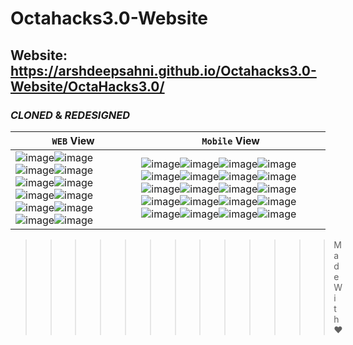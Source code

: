 # Octahacks3.0-Website

## Website: https://arshdeepsahni.github.io/Octahacks3.0-Website/OctaHacks3.0/

### *CLONED* & *REDESIGNED*

|`WEB` View|`Mobile` View|
|---|---|
|![image](https://user-images.githubusercontent.com/56549294/84592518-e11d2380-ae63-11ea-8105-8e8c4bd0b4c0.png)![image](https://user-images.githubusercontent.com/56549294/84592547-17f33980-ae64-11ea-8633-eb44870e31ea.png)![image](https://user-images.githubusercontent.com/56549294/84593018-47577580-ae67-11ea-8cca-9174896d92e2.png)![image](https://user-images.githubusercontent.com/56549294/84592584-60125c00-ae64-11ea-960b-8a73cf299b1a.png)![image](https://user-images.githubusercontent.com/56549294/84592601-791b0d00-ae64-11ea-858c-a56e0a1cb759.png)![image](https://user-images.githubusercontent.com/56549294/84594103-92748700-ae6d-11ea-8499-1462fc96f3cd.png)![image](https://user-images.githubusercontent.com/56549294/84592830-0d39a400-ae66-11ea-99a2-0218349cd781.png)![image](https://user-images.githubusercontent.com/56549294/84592638-cc8d5b00-ae64-11ea-8f8f-0b26c07c7c70.png)![image](https://user-images.githubusercontent.com/56549294/84592649-e038c180-ae64-11ea-8397-d493ab12192c.png)![image](https://user-images.githubusercontent.com/56549294/84592668-02324400-ae65-11ea-90cf-cab529ff6624.png)![image](https://user-images.githubusercontent.com/56549294/84592679-1f671280-ae65-11ea-9630-fb8ab2e52218.png)![image](https://user-images.githubusercontent.com/56549294/84592698-402f6800-ae65-11ea-8c9f-fcf0bdc4817f.png)|![image](https://user-images.githubusercontent.com/56549294/84593044-71a93300-ae67-11ea-8e59-405371b87a5f.png)![image](https://user-images.githubusercontent.com/56549294/84593082-afa65700-ae67-11ea-9fba-3f79f2dadf20.png)![image](https://user-images.githubusercontent.com/56549294/84593102-cc428f00-ae67-11ea-9d42-f843ee9ca32b.png)![image](https://user-images.githubusercontent.com/56549294/84593219-ab2e6e00-ae68-11ea-902a-1949a4eb7cac.png)![image](https://user-images.githubusercontent.com/56549294/84593260-f8aadb00-ae68-11ea-8271-0a4e380930f2.png)![image](https://user-images.githubusercontent.com/56549294/84593311-40316700-ae69-11ea-8a36-7c16f41854f3.png)![image](https://user-images.githubusercontent.com/56549294/84593336-56d7be00-ae69-11ea-9fa6-3df6b0566bdc.png)![image](https://user-images.githubusercontent.com/56549294/84593353-6bb45180-ae69-11ea-8220-e49f5d41afe2.png)![image](https://user-images.githubusercontent.com/56549294/84593375-930b1e80-ae69-11ea-89a8-51ee3c332e75.png)![image](https://user-images.githubusercontent.com/56549294/84593494-2c3a3500-ae6a-11ea-8b34-cf4e368fee7a.png)![image](https://user-images.githubusercontent.com/56549294/84593528-60adf100-ae6a-11ea-9b93-7319bac96bf8.png)![image](https://user-images.githubusercontent.com/56549294/84593567-80ddb000-ae6a-11ea-87b2-15b4fae20ae6.png)![image](https://user-images.githubusercontent.com/56549294/84593596-8f2bcc00-ae6a-11ea-9fc4-34cceda2bd11.png)![image](https://user-images.githubusercontent.com/56549294/84593608-a10d6f00-ae6a-11ea-9b80-4aa2d66bd501.png)![image](https://user-images.githubusercontent.com/56549294/84593617-af5b8b00-ae6a-11ea-8545-f1cfb84f6f58.png)![image](https://user-images.githubusercontent.com/56549294/84593625-baaeb680-ae6a-11ea-8e12-e95d1e4748a9.png)![image](https://user-images.githubusercontent.com/56549294/84593635-c601e200-ae6a-11ea-83f3-f89ab0362f17.png)![image](https://user-images.githubusercontent.com/56549294/84593658-e467dd80-ae6a-11ea-8e66-46432363263c.png)![image](https://user-images.githubusercontent.com/56549294/84593676-fc3f6180-ae6a-11ea-92ba-c5b7aab23e51.png)![image](https://user-images.githubusercontent.com/56549294/84593714-1e38e400-ae6b-11ea-8fbe-ddf5d30f43e2.png)|

>>>>>>>>>>>>>Made With
>>>>>>>>>❤️
